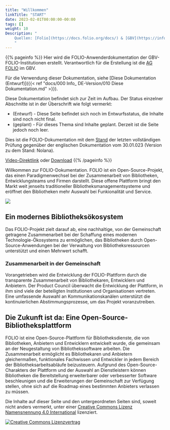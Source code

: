 ```yaml
---
title: "Willkommen"
linkTitle: "START"
date: 2023-02-01T00:00:00-00:00
tags: []
weight: 10
Description: "
    Quellen: [Folio](https://docs.folio.org/docs/) & [GBV](https://info.gbv.de/display/FOLIOGBVEXTERN/GBV+FOLIO+Dokumentation)
    "
---
```


{{% pageinfo %}}
Hier wird die FOLIO-Anwenderdokumentation der GBV-FOLIO-Institutionen erstellt. Verantwortlich für die Erstellung ist die [AG FOLIO](https://verbundwiki.gbv.de/display/GAD/AG+FOLIO) im GBV.

Für die Verwendung dieser Dokumentation, siehe [Diese Dokumentation (Entwurf)]({{< ref "docs/000 Info_ DE-Version/010 Diese Dokumentation.md" >}}).

Diese Dokumentation befindet sich zur Zeit im Aufbau. Der Status einzelner Abschnitte ist in der Überschrift wie folgt vermerkt:

* (Entwurf) - Diese Seite befindet sich noch im Entwurfsstatus, die Inhalte sind noch nicht final.
* (geplant) - Für dieses Thema sind Inhalte geplant. Derzeit ist die Seite jedoch noch leer.

Dies ist die FOLIO-Dokumentation mit dem [Stand](https://info.gbv.de/pages/viewpage.action?pageId=853016752) der letzten vollständigen Prüfung gegenüber der englischen Dokumentation vom 30.01.023 (Version zu dem Stand: Nolana).

[Video-Direktlink](https://cloud.tuhh.de/index.php/s/ArTgtzTKnedDp6i/) oder [Download](https://cloud.tuhh.de/index.php/s/ArTgtzTKnedDp6i/download)
{{% /pageinfo %}}

Willkommen zur FOLIO-Dokumentation. FOLIO ist ein Open-Source-Projekt, das einen Paradigmenwechsel bei der Zusammenarbeit von Bibliotheken, Entwicklungsteams und Firmen darstellt. Diese offene Plattform bringt den Markt weit jenseits traditioneller Bibliotheksmanagementsysteme und eröffnet den Bibliotheken mehr Auswahl bei Funkionalität und Service.

![](/img/de/_index/_index_2023-02-02-18-58-48.png)

## Ein modernes Bibliotheksökosystem

Das FOLIO-Projekt zielt darauf ab, eine nachhaltige, von der Gemeinschaft getragene Zusammenarbeit bei der Schaffung eines modernen Technologie-Ökosystems zu ermöglichen, das Bibliotheken durch Open-Source-Anwendungen bei der Verwaltung von Bibliotheksressourcen unterstützt und einen Mehrwert schafft.

### Zusammenarbeit in der Gemeinschaft

Vorangetrieben wird die Entwicklung der FOLIO-Plattform durch die transparente Zusammenarbeit von Bibliothekaren, Entwicklern und Anbietern. Der Product Council überwacht die Entwicklung der Plattform, in ihm sind viele der beteiligten Institutionen und Organisationen vertreten. Eine umfassende Auswahl an Kommunikationskanälen unterstützt die kontinuierlichen Abstimmungsprozesse, um das Projekt voranzutreiben.

## Die Zukunft ist da: Eine Open-Source-Bibliotheksplattform

FOLIO ist eine Open-Source-Plattform für Bibliotheksdienste, die von Bibliotheken, Anbietern und Entwicklern entwickelt wurde, die gemeinsam an der Neugestaltung von Bibliothekssoftware arbeiten. Die Zusammenarbeit ermöglicht es Bibliothekaren und Anbietern gleichermaßen, funktionales Fachwissen und Entwickler in jedem Bereich der Bibliotheksarbeitsabläufe beizusteuern. Aufgrund des Open-Source-Charakters der Plattform und der Auswahl an Dienstleistern können Bibliotheken die Bereitstellung erweiterbarer oder verbesserter Software beschleunigen und die Erweiterungen der Gemeinschaft zur Verfügung stellen, ohne sich auf die Roadmap eines bestimmten Anbieters verlassen zu müssen.




Die Inhalte auf dieser Seite und den untergeordneten Seiten sind, soweit nicht anders vermerkt, unter einer [Creative Commons Lizenz Namensnennung 4.0 International](https://creativecommons.org/licenses/by/4.0/deed.de) lizenziert.

[![Creative Commons Lizenzvertrag](https://i.creativecommons.org/l/by/4.0/88x31.png)](https://creativecommons.org/licenses/by/4.0/deed.de)

